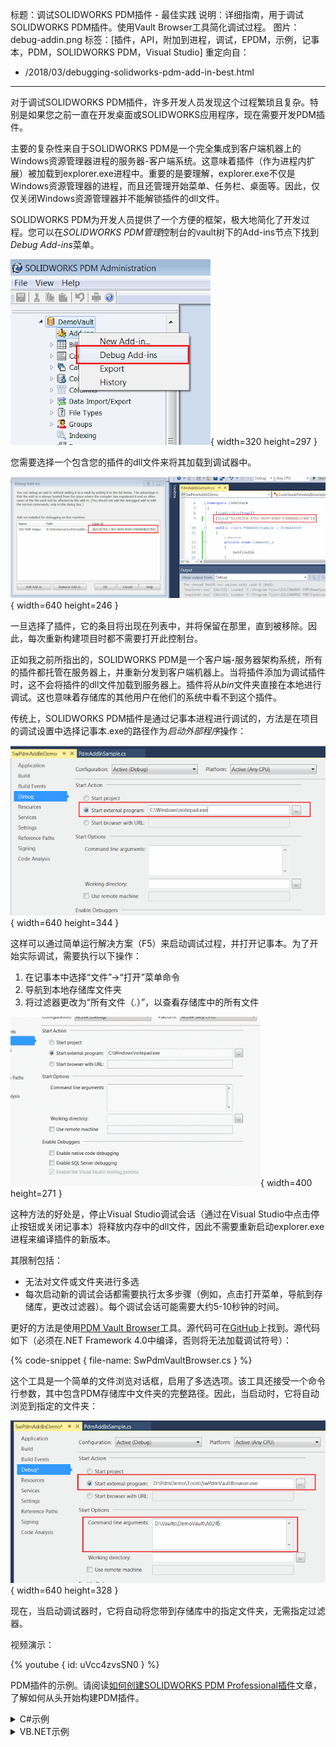 标题：调试SOLIDWORKS PDM插件 - 最佳实践
说明：详细指南，用于调试SOLIDWORKS PDM插件。使用Vault Browser工具简化调试过程。
图片：debug-addin.png
标签：[插件，API，附加到进程，调试，EPDM，示例，记事本，PDM，SOLIDWORKS PDM，Visual Studio]
重定向自：
  - /2018/03/debugging-solidworks-pdm-add-in-best.html
---
对于调试SOLIDWORKS PDM插件，许多开发人员发现这个过程繁琐且复杂。特别是如果您之前一直在开发桌面或SOLIDWORKS应用程序，现在需要开发PDM插件。

主要的复杂性来自于SOLIDWORKS PDM是一个完全集成到客户端机器上的Windows资源管理器进程的服务器-客户端系统。这意味着插件（作为进程内扩展）被加载到explorer.exe进程中。重要的是要理解，explorer.exe不仅是Windows资源管理器的进程，而且还管理开始菜单、任务栏、桌面等。因此，仅仅关闭Windows资源管理器并不能解锁插件的dll文件。

SOLIDWORKS PDM为开发人员提供了一个方便的框架，极大地简化了开发过程。您可以在*SOLIDWORKS PDM管理*控制台的vault树下的Add-ins节点下找到*Debug Add-ins*菜单。

![管理面板中的调试插件命令](debug-addin.png){ width=320 height=297 }

您需要选择一个包含您的插件的dll文件来将其加载到调试器中。

![插件的GUID](debug-addins-register.png){ width=640 height=246 }

一旦选择了插件，它的条目将出现在列表中，并将保留在那里，直到被移除。因此，每次重新构建项目时都不需要打开此控制台。

正如我之前所指出的，SOLIDWORKS PDM是一个客户端-服务器架构系统，所有的插件都托管在服务器上，并重新分发到客户端机器上。当将插件添加为调试插件时，这不会将插件的dll文件加载到服务器上。插件将从*bin*文件夹直接在本地进行调试。这也意味着存储库的其他用户在他们的系统中看不到这个插件。

传统上，SOLIDWORKS PDM插件是通过记事本进程进行调试的，方法是在项目的调试设置中选择记事本.exe的路径作为*启动外部程序*操作：

![在外部记事本应用程序中开始调试](start-ext-prg-notepad.png){ width=640 height=344 }

这样可以通过简单运行解决方案（F5）来启动调试过程，并打开记事本。为了开始实际调试，需要执行以下操作：

1. 在记事本中选择“文件”->“打开”菜单命令
1. 导航到本地存储库文件夹
1. 将过滤器更改为“所有文件（*.*）”，以查看存储库中的所有文件

![在记事本中调试插件](debug-notepad.gif){ width=400 height=271 }

这种方法的好处是，停止Visual Studio调试会话（通过在Visual Studio中点击停止按钮或关闭记事本）将释放内存中的dll文件，因此不需要重新启动explorer.exe进程来编译插件的新版本。

其限制包括：

* 无法对文件或文件夹进行多选
* 每次启动新的调试会话都需要执行太多步骤（例如，点击打开菜单，导航到存储库，更改过滤器）。每个调试会话可能需要大约5-10秒钟的时间。

更好的方法是使用[PDM Vault Browser](https://github.com/codestackdev/pdm-vault-browser/releases/tag/initial)工具。源代码可在[GitHub](https://github.com/codestackdev/pdm-vault-browser)上找到。源代码如下（必须在.NET Framework 4.0中编译，否则将无法加载调试符号）：

{% code-snippet { file-name: SwPdmVaultBrowser.cs } %}

这个工具是一个简单的文件浏览对话框，启用了多选选项。该工具还接受一个命令行参数，其中包含PDM存储库中文件夹的完整路径。因此，当启动时，它将自动浏览到指定的文件夹：

![使用PDM Vault Browser调试插件](debug-with-pdm-vault-browser.png){ width=640 height=328 }

现在，当启动调试器时，它将自动将您带到存储库中的指定文件夹，无需指定过滤器。

视频演示：

{% youtube { id: uVcc4zvsSN0 } %}

PDM插件的示例。请阅读[如何创建SOLIDWORKS PDM Professional插件](/solidworks-pdm-api/getting-started/add-ins/create/)文章，了解如何从头开始构建PDM插件。

<details>
<summary>C#示例</summary>

{% code-snippet { file-name: PdmHelperSampleAddIn.cs } %}

</details>

<details>
<summary>VB.NET示例</summary>

{% code-snippet { file-name: PdmHelperSampleAddIn.vb } %}

</details>